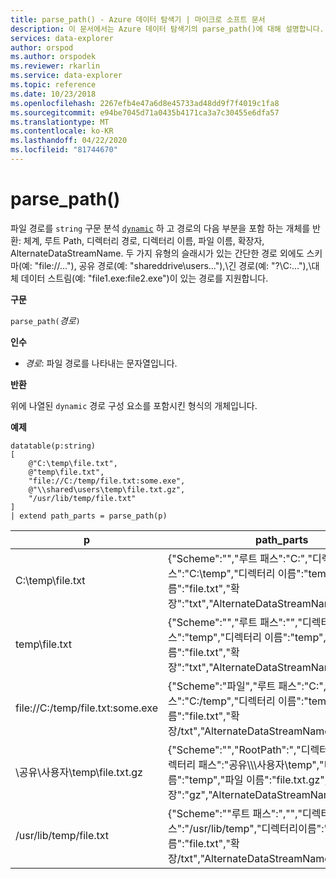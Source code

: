 ```yaml
---
title: parse_path() - Azure 데이터 탐색기 | 마이크로 소프트 문서
description: 이 문서에서는 Azure 데이터 탐색기의 parse_path()에 대해 설명합니다.
services: data-explorer
author: orspod
ms.author: orspodek
ms.reviewer: rkarlin
ms.service: data-explorer
ms.topic: reference
ms.date: 10/23/2018
ms.openlocfilehash: 2267efb4e47a6d8e45733ad48dd9f7f4019c1fa8
ms.sourcegitcommit: e94be7045d71a0435b4171ca3a7c30455e6dfa57
ms.translationtype: MT
ms.contentlocale: ko-KR
ms.lasthandoff: 04/22/2020
ms.locfileid: "81744670"
---
```

# <a name="parse_path"></a>parse_path()

파일 경로를 `string` 구문 분석 [`dynamic`](./scalar-data-types/dynamic.md) 하 고 경로의 다음 부분을 포함 하는 개체를 반환: 체계, 루트 Path, 디렉터리 경로, 디렉터리 이름, 파일 이름, 확장자, AlternateDataStreamName.
두 가지 유형의 슬래시가 있는 간단한 경로 외에도 스키마(예: "file://..."), 공유 경로(예: "shareddrive\users..."),\\긴 경로(예: "?\C:..."),\\대체 데이터 스트림(예: "file1.exe:file2.exe")이 있는 경로를 지원합니다.

**구문**

`parse_path(`*경로*`)`

**인수**

* *경로*: 파일 경로를 나타내는 문자열입니다.

**반환**

위에 나열된 `dynamic` 경로 구성 요소를 포함시킨 형식의 개체입니다.

**예제**

<!-- csl: https://help.kusto.windows.net/Samples -->

```kusto
datatable(p:string) 
[
    @"C:\temp\file.txt",
    @"temp\file.txt",
    "file://C:/temp/file.txt:some.exe",
    @"\\shared\users\temp\file.txt.gz",
    "/usr/lib/temp/file.txt"
]
| extend path_parts = parse_path(p)

```

|p|path_parts
|---|---
|C:\temp\file.txt|{"Scheme":"","루트 패스":"C:","디렉터리 패스":"C:\\temp","디렉터리 이름":"temp","파일 이름":"file.txt","확장":"txt","AlternateDataStreamName":""}
|temp\file.txt|{"Scheme":"","루트 패스":"","디렉터리 패스":"temp","디렉터리 이름":"temp","파일 이름":"file.txt","확장":"txt","AlternateDataStreamName":""}
|file://C:/temp/file.txt:some.exe|{"Scheme":"파일","루트 패스":"C:","디렉터리 패스":"C:/temp","디렉터리 이름":"temp","파일 이름":"file.txt","확장/txt","AlternateDataStreamName":"some.exe"}
|\\공유\사용자\temp\file.txt.gz|{"Scheme":"","RootPath":","디렉터리 패스":"","디렉터리 패스":"공유\\\\\\사용자\\temp","디렉터리 이름":"temp","파일 이름":"file.txt.gz","확장":"gz","AlternateDataStreamName":""}
|/usr/lib/temp/file.txt|{"Scheme":""루트 패스":","","디렉터리 패스":"/usr/lib/temp","디렉터리이름":"temp","파일 이름":"file.txt","확장/txt","AlternateDataStreamName":""}
